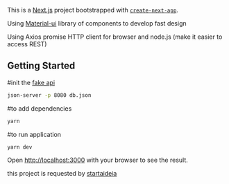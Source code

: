 This is a [Next.js](https://nextjs.org/) project bootstrapped with [`create-next-app`](https://github.com/vercel/next.js/tree/canary/packages/create-next-app).

Using [Material-ui](https://material-ui.com/pt/) library of components to develop fast design

Using Axios promise HTTP client for browser and node.js (make it easier to access REST)

## Getting Started

#init the [fake api](https://github.com/gustavo-startaideia/rest-fake-api)

```bash
json-server -p 8080 db.json
```

#to add dependencies

```bash
yarn
```

#to run application

```bash
yarn dev
```

Open [http://localhost:3000](http://localhost:3000) with your browser to see the result.

this project is requested by [startaideia](https://github.com/gustavo-startaideia/desafio-frontend)
